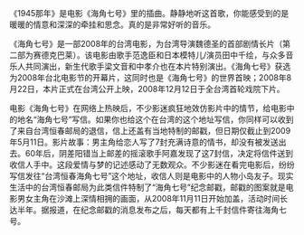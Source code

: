 

《1945那年》是电影《海角七号》里的插曲。静静地听这首歌，你能感受到的是暖暖的情意和深深的牵挂和思念。真的是非常好听的音乐。

《海角七号》是一部2008年的台湾电影，为台湾导演魏德圣的首部剧情长片（第二部为赛德克巴莱）。该电影由歌手范逸臣和日本模特儿/演员田中千绘，与众多音乐人共同演出，新生代歌手梁文音和中孝介也在本片特别演出。《海角七号》获选为2008年台北电影节的开幕片，这同时也是《海角七号》的世界首映；2008年8月22日，本片正式在台湾公开上映，2008年12月12日于全台湾首轮戏院下片。

电影《海角七号》在网络上热映后，不少影迷疯狂地效仿影片中的情节，给电影中的地名“海角七号”写信。如果你也给这个在台湾的这个地址写信，你同样可以收到了来自台湾恒春邮局的退信，信上还盖有当地特制的邮戳，但日期仅截止到2009年5月11日。影片故事：男主角给恋人写了7封充满诗意的情书，却没有被发送出去。60年后，阴差阳错当上邮差的摇滚歌手阿嘉发现了这7封信，决定将信件送到收信人手中。这段爱情与梦的记述感动了无数观众。不少影迷在看完电影后，纷纷写信发往“台湾恒春海角七号”这个地址，收信人则是电影中的人物小岛友子。现实生活中的台湾恒春邮局为此类信件特制了“海角七号”纪念邮戳，邮戳的图案就是电影男女主角在沙滩上深情相拥的画面，从2008年11月11日开始加盖，活动时间长达半年。据报道，在纪念邮戳的消息发布之后，每天都有上千封信件寄往海角七号。


